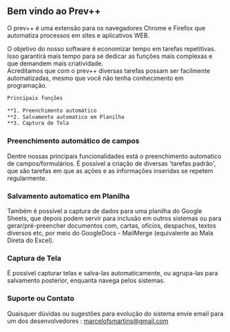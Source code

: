 ## Bem vindo ao Prev++

O prev++ é uma extensão para os navegadores Chrome e Firefox que automatiza processos em sites e aplicativos WEB.

O objetivo do nosso software é economizar tempo em tarefas repetitivas. Isso garantirá mais tempo para se dedicar as funções mais complexas e que demandem mais criatividade.    
Acreditamos que com o prev++ diversas tarefas possam ser facilmente automatizadas, mesmo que você não tenha conhecimento em programação. 


```markdown
Principais funções

**1. Preenchimento automático
**2. Salvamento automatico em Planilha
**3. Captura de Tela

``` 

### Preenchimento automático de campos  

Dentre nossas principais funcionalidades está o preenchimento automatico de campos/formulários. É possível a criação de diversas 'tarefas padrão', que são tarefas em que as ações e as informações inseridas se repetem regularmente. 

### Salvamento automatico em Planilha  

Também é possível a captura de dados para uma planilha do Google Sheets, que depois podem servir para inclusão em outros sistemas ou para gerar/pré-preencher documentos com, cartas, ofícios, despachos, textos diversos etc, por meio do GoogleDocs - MailMerge (equivalente ao Mala Direta do Excel). 

### Captura de Tela

É possível capturar telas e salva-las automaticamente, ou agrupa-las para salvamento posterior, enquanta navega pelos sistemas.

### Suporte ou Contato

Quaisquer dúvidas ou sugestões para evolução do sistema envie email para um dos desenvolvedores : marcelofsmartins@gmail.com 


